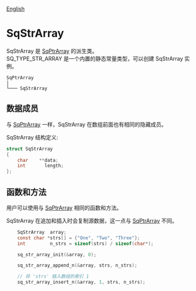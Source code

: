 [English](SqStrArray.md)

# SqStrArray

SqStrArray 是 [SqPtrArray](SqPtrArray.cn.md) 的派生类。  
SQ_TYPE_STR_ARRAY 是一个内置的静态常量类型，可以创建 SqStrArray 实例。

	SqPtrArray
	│
	└─── SqStrArray

## 数据成员

与 [SqPtrArray](SqPtrArray.cn.md) 一样，SqStrArray 在数组前面也有相同的隐藏成员。  
  
SqStrArray 结构定义:

```c
struct SqStrArray
{
	char    **data;
	int       length;
};
```

## 函数和方法

用户可以使用与 [SqPtrArray](SqPtrArray.cn.md) 相同的函数和方法。  
  
SqStrArray 在追加和插入时会复制源数据，这一点与 [SqPtrArray](SqPtrArray.cn.md) 不同。

```c
	SqStrArray  array;
	const char *strs[] = {"One", "Two", "Three"};
	int         n_strs = sizeof(strs) / sizeof(char*);

	sq_str_array_init(&array, 0);

	sq_str_array_append_n(&array, strs, n_strs);

	// 将 'strs' 插入数组的索引 1
	sq_str_array_insert_n(&array, 1, strs, n_strs);
```
